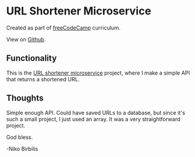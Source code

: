 # URL Shortener Microservice

Created as part of [freeCodeCamp](https://www.freecodecamp.org) curriculum.

View on [Github](https://github.com/harmolipi/url-shortener-microservice).

## Functionality

This is the [URL shortener microservice](https://www.freecodecamp.org/learn/back-end-development-and-apis/back-end-development-and-apis-projects/url-shortener-microservice) project, where I make a simple API that returns a shortened URL.

## Thoughts

Simple enough API. Could have saved URLs to a database, but since it's such a small project, I just used an array. It was a very straightforward project.

God bless.

-Niko Birbilis
